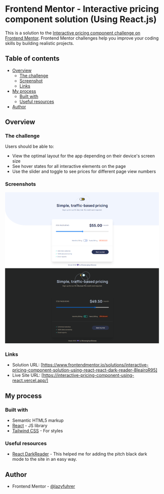 # Frontend Mentor - Interactive pricing component solution (Using React.js)

This is a solution to the [Interactive pricing component challenge on Frontend Mentor](https://www.frontendmentor.io/challenges/interactive-pricing-component-t0m8PIyY8). Frontend Mentor challenges help you improve your coding skills by building realistic projects. 

## Table of contents

- [Overview](#overview)
  - [The challenge](#the-challenge)
  - [Screenshot](#screenshot)
  - [Links](#links)
- [My process](#my-process)
  - [Built with](#built-with)
  - [Useful resources](#useful-resources)
- [Author](#author)

## Overview

### The challenge

Users should be able to:

- View the optimal layout for the app depending on their device's screen size
- See hover states for all interactive elements on the page
- Use the slider and toggle to see prices for different page view numbers

### Screenshots

![](./Screenshot-1.PNG)
![](./Screenshot-2.PNG)


### Links

- Solution URL: [https://www.frontendmentor.io/solutions/interactive-pricing-component-solution-using-react-react-dark-reader-8IeairoR95]
- Live Site URL: [https://interactive-pricing-component-using-react.vercel.app/]
## My process

### Built with

- Semantic HTML5 markup
- [React](https://reactjs.org/) - JS library
- [Tailwind CSS](https://tailwindcss.com/) - For styles

### Useful resources

- [React DarkReader](https://www.npmjs.com/package/react-darkreader) - This helped me for adding the pitch black dark mode to the site in an easy way.

## Author

- Frontend Mentor - [@lazyfuhrer](https://www.frontendmentor.io/profile/lazyfuhrer)
